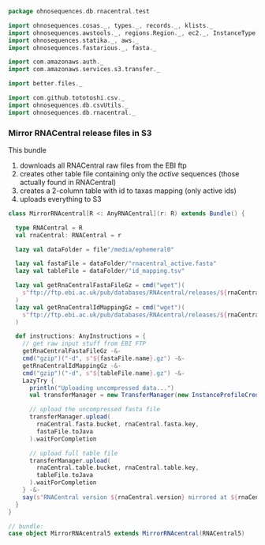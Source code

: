 
```scala
package ohnosequences.db.rnacentral.test

import ohnosequences.cosas._, types._, records._, klists._
import ohnosequences.awstools._, regions.Region._, ec2._, InstanceType._, autoscaling._, s3._
import ohnosequences.statika._, aws._
import ohnosequences.fastarious._, fasta._

import com.amazonaws.auth._
import com.amazonaws.services.s3.transfer._

import better.files._

import com.github.tototoshi.csv._
import ohnosequences.db.csvUtils._
import ohnosequences.db.rnacentral._
```


### Mirror RNACentral release files in S3

This bundle

1. downloads all RNACentral raw files from the EBI ftp
2. creates other table file containing only the *active* sequences (those actually found in RNACentral)
3. creates a 2-column table with id to taxas mapping (only active ids)
4. uploads everything to S3


```scala
class MirrorRNAcentral[R <: AnyRNACentral](r: R) extends Bundle() {

  type RNACentral = R
  val rnaCentral: RNACentral = r

  lazy val dataFolder = file"/media/ephemeral0"

  lazy val fastaFile = dataFolder/"rnacentral_active.fasta"
  lazy val tableFile = dataFolder/"id_mapping.tsv"

  lazy val getRnaCentralFastaFileGz = cmd("wget")(
    s"ftp://ftp.ebi.ac.uk/pub/databases/RNAcentral/releases/${rnaCentral.version}/sequences/${fastaFile.name}.gz"
  )
  lazy val getRnaCentralIdMappingGz = cmd("wget")(
    s"ftp://ftp.ebi.ac.uk/pub/databases/RNAcentral/releases/${rnaCentral.version}/id_mapping/${tableFile.name}.gz"
  )

  def instructions: AnyInstructions = {
    // get raw input stuff from EBI FTP
    getRnaCentralFastaFileGz -&-
    cmd("gzip")("-d", s"${fastaFile.name}.gz") -&-
    getRnaCentralIdMappingGz -&-
    cmd("gzip")("-d", s"${tableFile.name}.gz") -&-
    LazyTry {
      println("Uploading uncompressed data...")
      val transferManager = new TransferManager(new InstanceProfileCredentialsProvider())

      // upload the uncompressed fasta file
      transferManager.upload(
        rnaCentral.fasta.bucket, rnaCentral.fasta.key,
        fastaFile.toJava
      ).waitForCompletion

      // upload full table file
      transferManager.upload(
        rnaCentral.table.bucket, rnaCentral.table.key,
        tableFile.toJava
      ).waitForCompletion
    } -&-
    say(s"RNACentral version ${rnaCentral.version} mirrored at ${rnaCentral.prefix} including active-only table mapping")
  }
}

// bundle:
case object MirrorRNAcentral5 extends MirrorRNAcentral(RNACentral5)

```




[test/scala/runBundles.scala]: runBundles.scala.md
[test/scala/rnaCentral.scala]: rnaCentral.scala.md
[test/scala/compats.scala]: compats.scala.md
[main/scala/filterData.scala]: ../../main/scala/filterData.scala.md
[main/scala/csvUtils.scala]: ../../main/scala/csvUtils.scala.md
[main/scala/collectionUtils.scala]: ../../main/scala/collectionUtils.scala.md
[main/scala/rnacentral.scala]: ../../main/scala/rnacentral.scala.md
[main/scala/blastDB.scala]: ../../main/scala/blastDB.scala.md